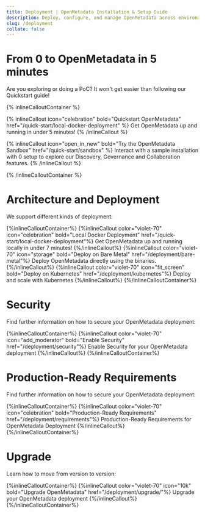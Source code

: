 ```yaml
---
title: Deployment | OpenMetadata Installation & Setup Guide
description: Deploy, configure, and manage OpenMetadata across environments with security and scaling guidance.
slug: /deployment
collate: false
---
```


# From 0 to OpenMetadata in 5 minutes

Are you exploring or doing a PoC? It won't get easier than following our Quickstart guide!

{% inlineCalloutContainer %}

{% inlineCallout
icon="celebration"
bold="Quickstart OpenMetadata"
href="/quick-start/local-docker-deployment" %}
Get OpenMetadata up and running in under 5 minutes!
{% /inlineCallout %}

{% inlineCallout
icon="open_in_new"
bold="Try the OpenMetadata Sandbox"
href="/quick-start/sandbox" %}
Interact with a sample installation with 0 setup to explore our Discovery, Governance and Collaboration features.
{% /inlineCallout %}

{% /inlineCalloutContainer %}

# Architecture and Deployment

We support different kinds of deployment:

{%inlineCalloutContainer%}
  {%inlineCallout
    color="violet-70"
    icon="celebration"
    bold="Local Docker Deployment"
    href="/quick-start/local-docker-deployment"%}
    Get OpenMetadata up and running locally in under 7 minutes!
  {%/inlineCallout%}
  {%inlineCallout
    color="violet-70"
    icon="storage"
    bold="Deploy on Bare Metal"
    href="/deployment/bare-metal"%}
    Deploy OpenMetadata directly using the binaries.
  {%/inlineCallout%}
  {%inlineCallout
    color="violet-70"
    icon="fit_screen"
    bold="Deploy on Kubernetes"
    href="/deployment/kubernetes"%}
    Deploy and scale with Kubernetes
  {%/inlineCallout%}
{%/inlineCalloutContainer%}

# Security

Find further information on how to secure your OpenMetadata deployment:

{%inlineCalloutContainer%}
  {%inlineCallout
    color="violet-70"
    icon="add_moderator"
    bold="Enable Security"
    href="/deployment/security"%}
    Enable Security for your OpenMetadata deployment
  {%/inlineCallout%}
{%/inlineCalloutContainer%}

# Production-Ready Requirements

Find further information on how to secure your OpenMetadata deployment:

{%inlineCalloutContainer%}
  {%inlineCallout
    color="violet-70"
    icon="celebration"
    bold="Production-Ready Requirements"
    href="/deployment/requirements"%}
    Production-Ready Requirements for OpenMetadata Deployment
  {%/inlineCallout%}
{%/inlineCalloutContainer%}

# Upgrade

Learn how to move from version to version:

{%inlineCalloutContainer%}
  {%inlineCallout
    color="violet-70"
    icon="10k"
    bold="Upgrade OpenMetadata"
    href="/deployment/upgrade/"%}
    Upgrade your OpenMetadata deployment
  {%/inlineCallout%}
{%/inlineCalloutContainer%}
